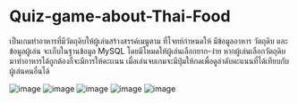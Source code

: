 # Quiz-game-about-Thai-Food
เป็นเกมทำอาหารที่มีวัตถุดิบให้ผู้เล่นสร้างสรรค์เมนูตาม
ที่โจทย์กำหนดให้ มีข้อมูลอาหาร วัตถุดิบ และข้อมูลผู้เล่น จะเก็บในฐานข้อมูล MySQL โดยมีโหมดให้ผู้เล่นเลือกยาก-ง่าย
หากผู้เล่นเลือกวัตถุดิบมาทำอาหารได้ถูกต้องก็จะมีการให้คะเเนน เมื่อเล่นจบเกมจะมีปุ่มให้กดเพื่อดูลำดับคะแนนที่ได้เทียบกับผู้เล่นคนอื่นได้

![image](https://github.com/user-attachments/assets/19ade8d1-3a80-430c-bce5-c06fe2c849d6)
![image](https://github.com/user-attachments/assets/5d617c8b-c805-4cdc-adb9-6beb7698e5be)
![image](https://github.com/user-attachments/assets/79308819-00e0-459c-ab40-7acb566fc697)
![image](https://github.com/user-attachments/assets/a669bd84-3502-4dd2-8622-e85983a227da)
![image](https://github.com/user-attachments/assets/b9c02c90-750b-4f8a-9792-571402e81642)





